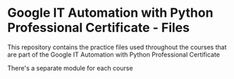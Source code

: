 # Google IT Automation with Python Professional Certificate - Files

This repository contains the practice files used throughout the courses that are
part of the Google IT Automation with Python Professional Certificate

There's a separate module for each course

